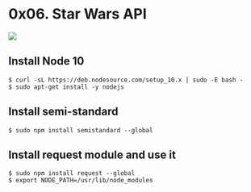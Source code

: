 # 0x06. Star Wars API

<img src=https://camo.githubusercontent.com/a6b9a7c5ddb35d947dc7807ab90167c931c70920be0ee73493dcac1b88db7306/68747470733a2f2f7777772e746865646174617363686f6f6c2e636f6d2e61752f77702d636f6e74656e742f75706c6f6164732f323032322f30392f3630366534653230396631303763613366623635323834665f53637265656e2d53686f742d323032312d30342d30372d61742d382e32382e30312d504d2e706e67>

## Install Node 10
```
$ curl -sL https://deb.nodesource.com/setup_10.x | sudo -E bash -
$ sudo apt-get install -y nodejs
```

## Install semi-standard
```
$ sudo npm install semistandard --global
```

## Install request module and use it
```
$ sudo npm install request --global
$ export NODE_PATH=/usr/lib/node_modules
```

